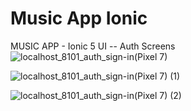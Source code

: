 # Music App Ionic
 MUSIC APP - Ionic 5 UI -- Auth Screens 
![localhost_8101_auth_sign-in(Pixel 7)](https://github.com/vicky435435/Music-App-Ionic/assets/54996805/00def897-741b-466f-b4ca-c2611178ed07)


![localhost_8101_auth_sign-in(Pixel 7) (1)](https://github.com/vicky435435/Music-App-Ionic/assets/54996805/98d0d8f1-891b-4a04-8126-4090c04f3063)


![localhost_8101_auth_sign-in(Pixel 7) (2)](https://github.com/vicky435435/Music-App-Ionic/assets/54996805/ca9f3c82-b0e1-4c52-8ee2-dba0b626bec3)
